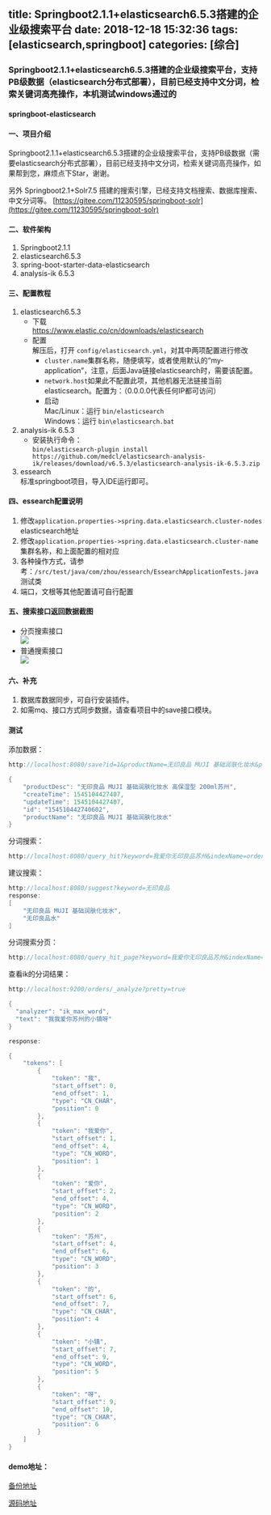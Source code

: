 title: Springboot2.1.1+elasticsearch6.5.3搭建的企业级搜索平台
date: 2018-12-18 15:32:36
tags: [elasticsearch,springboot]
categories: [综合]
---
### Springboot2.1.1+elasticsearch6.5.3搭建的企业级搜索平台，支持PB级数据（elasticsearch分布式部署），目前已经支持中文分词，检索关键词高亮操作，本机测试windows通过的

#### springboot-elasticsearch

#### 一、项目介绍
Springboot2.1.1+elasticsearch6.5.3搭建的企业级搜索平台，支持PB级数据（需要elasticsearch分布式部署），目前已经支持中文分词，检索关键词高亮操作，如果帮到您，麻烦点下Star，谢谢。

另外 Springboot2.1+Solr7.5 搭建的搜索引擎，已经支持文档搜索、数据库搜索、中文分词等。 [https://gitee.com/11230595/springboot-solr](https://gitee.com/11230595/springboot-solr)

#### 二、软件架构
1. Springboot2.1.1
2. elasticsearch6.5.3
3. spring-boot-starter-data-elasticsearch
4. analysis-ik 6.5.3

#### 三、配置教程

1. elasticsearch6.5.3  <br/>
    - 下载 <br/>
    https://www.elastic.co/cn/downloads/elasticsearch <br/>
    - 配置<br/>
    解压后，打开 ```config/elasticsearch.yml```，对其中两项配置进行修改 <br/>
        - ```cluster.name```集群名称，随便填写，或者使用默认的“my-application”，注意，后面Java链接elasticsearch时，需要该配置。
        - ```network.host```如果此不配置此项，其他机器无法链接当前elasticsearch。配置为：（0.0.0.0代表任何IP都可访问）
        - 启动 <br/>
        Mac/Linux：运行 ```bin/elasticsearch```<br/>
        Windows：运行 ```bin\elasticsearch.bat```
2. analysis-ik 6.5.3 <br/>
    - 安装执行命令： <br/>
    ```bin/elasticsearch-plugin install https://github.com/medcl/elasticsearch-analysis-ik/releases/download/v6.5.3/elasticsearch-analysis-ik-6.5.3.zip```
3. essearch <br/>
    标准springboot项目，导入IDE运行即可。
#### 四、essearch配置说明

1. 修改```application.properties->spring.data.elasticsearch.cluster-nodes```  elasticsearch地址
2. 修改```application.properties->spring.data.elasticsearch.cluster-name``` 集群名称，和上面配置的相对应
3. 各种操作方式，请参考：``` /src/test/java/com/zhou/essearch/EssearchApplicationTests.java ```测试类
4. 端口，文根等其他配置请可自行配置

#### 五、搜索接口返回数据截图
- 分页搜索接口 <br>
![](/images/110942_55dcc26e_499215.png) <br>
- 普通搜索接口 <br>
![](/images/223726_f913dbf0_499215.png)

#### 六、补充
1. 数据库数据同步，可自行安装插件。
2. 如需mq、接口方式同步数据，请查看项目中的save接口模块。

#### 测试

添加数据：
```java
http://localhost:8080/save?id=1&productName=无印良品 MUJI 基础润肤化妆水&productDesc=无印良品 MUJI 基础润肤化妆水 高保湿型 200ml&createTime=1545104229&updateTime=1545104229

{
	"productDesc": "无印良品 MUJI 基础润肤化妆水 高保湿型 200ml苏州",
	"createTime": 1545104427407,
	"updateTime": 1545104427407,
	"id": "154510442740602",
	"productName": "无印良品 MUJI 基础润肤化妆水"
}
```

分词搜索：
```java
http://localhost:8080/query_hit?keyword=我爱你无印良品苏州&indexName=orders&fields=productName,productDesc
```

建议搜索：
```java
http://localhost:8080/suggest?keyword=无印良品
response:
[
    "无印良品 MUJI 基础润肤化妆水",
    "无印良品水"
]
```

分词搜索分页：
```java
http://localhost:8080/query_hit_page?keyword=我爱你无印良品苏州&indexName=orders&fields=productName,productDesc&pageNo=1&pageSize=10
```

查看ik的分词结果：
```java
http://localhost:9200/orders/_analyze?pretty=true

{
  "analyzer": "ik_max_word",
  "text": "我我爱你苏州的小镇呀"
}

response:

{
    "tokens": [
        {
            "token": "我",
            "start_offset": 0,
            "end_offset": 1,
            "type": "CN_CHAR",
            "position": 0
        },
        {
            "token": "我爱你",
            "start_offset": 1,
            "end_offset": 4,
            "type": "CN_WORD",
            "position": 1
        },
        {
            "token": "爱你",
            "start_offset": 2,
            "end_offset": 4,
            "type": "CN_WORD",
            "position": 2
        },
        {
            "token": "苏州",
            "start_offset": 4,
            "end_offset": 6,
            "type": "CN_WORD",
            "position": 3
        },
        {
            "token": "的",
            "start_offset": 6,
            "end_offset": 7,
            "type": "CN_CHAR",
            "position": 4
        },
        {
            "token": "小镇",
            "start_offset": 7,
            "end_offset": 9,
            "type": "CN_WORD",
            "position": 5
        },
        {
            "token": "呀",
            "start_offset": 9,
            "end_offset": 10,
            "type": "CN_CHAR",
            "position": 6
        }
    ]
}
```

#### demo地址：
[备份地址](https://github.com/ciweigg2/springboot-elasticsearch-ik-suggest)

[源码地址](https://gitee.com/11230595/springboot-elasticsearch)